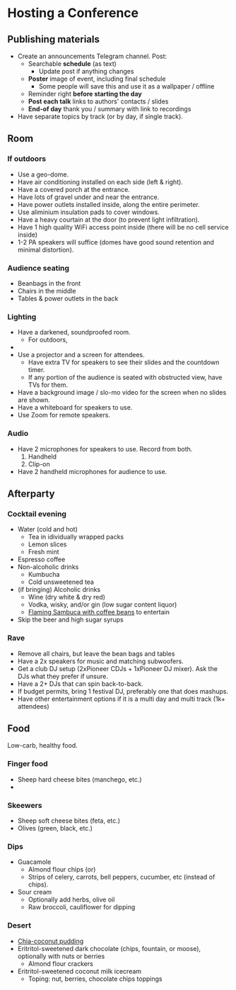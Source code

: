 # Hosting a Conference

## Publishing materials

- Create an announcements Telegram channel. Post:
  - Searchable **schedule** (as text)
    - Update post if anything changes
  - **Poster** image of event, including final schedule
    - Some people will save this and use it as a wallpaper / offline
  - Reminder right **before starting the day**
  - **Post each talk** links to authors' contacts / slides
  - **End-of day** thank you / summary with link to recordings
- Have separate topics by track (or by day, if single track).

## Room

### If outdoors

- Use a geo-dome.
- Have air conditioning installed on each side (left & right).
- Have a covered porch at the entrance.
- Have lots of gravel under and near the entrance.
- Have power outlets installed inside, along the entire perimeter.
- Use aliminium insulation pads to cover windows.
- Have a heavy courtain at the door (to prevent light infiltration).
- Have 1 high quality WiFi access point inside
  (there will be no cell service inside)
- 1-2 PA speakers will suffice (domes have good sound retention and minimal distortion).

### Audience seating

- Beanbags in the front
- Chairs in the middle
- Tables & power outlets in the back

### Lighting

- Have a darkened, soundproofed room.
  - For outdoors,
-
- Use a projector and a screen for attendees.
  - Have extra TV for speakers to see their slides and the countdown timer.
  - If any portion of the audience is seated with obstructed view, have TVs for them.
- Have a background image / slo-mo video for the screen when no slides are shown.
- Have a whiteboard for speakers to use.
- Use Zoom for remote speakers.

### Audio

- Have 2 microphones for speakers to use. Record from both.
  1. Handheld
  2. Clip-on
- Have 2 handheld microphones for audience to use.

## Afterparty

### Cocktail evening

- Water (cold and hot)
  - Tea in idividually wrapped packs
  - Lemon slices
  - Fresh mint
- Espresso coffee
- Non-alcoholic drinks
  - Kumbucha
  - Cold unsweetened tea
- (if bringing) Alcoholic drinks
  - Wine (dry white & dry red)
  - Vodka, wisky, and/or gin (low sugar content liquor)
  - [Flaming Sambuca with coffee beans](https://www.cocktailwave.com/recipes/flaming-sambuca)
    to entertain
- Skip the beer and high sugar syrups

### Rave

- Remove all chairs, but leave the bean bags and tables
- Have a 2x speakers for music and matching subwoofers.
- Get a club DJ setup (2xPioneer CDJs + 1xPioneer DJ mixer).
  Ask the DJs what they prefer if unsure.
- Have a 2+ DJs that can spin back-to-back.
- If budget permits, bring 1 festival DJ, preferably one that does mashups.
- Have other entertainment options if it is a multi day and multi track (1k+ attendees)

## Food

Low-carb, healthy food.

### Finger food

- Sheep hard cheese bites (manchego, etc.)
-

### Skeewers

- Sheep soft cheese bites (feta, etc.)
- Olives (green, black, etc.)

### Dips

- Guacamole
  - Almond flour chips (or)
  - Strips of celery, carrots, bell peppers, cucumber, etc (instead of chips).
- Sour cream
  - Optionally add herbs, olive oil
  - Raw broccoli, cauliflower for dipping

### Desert

- [Chia-coconut pudding](../nutrition/recipes/chia-coconut-pudding.md)
- Eritritol-sweetened dark chocolate (chips, fountain, or moose),
  optionally with nuts or berries
  - Almond flour crackers
- Eritritol-sweetened coconut milk icecream
  - Toping: nut, berries, chocolate chips toppings
